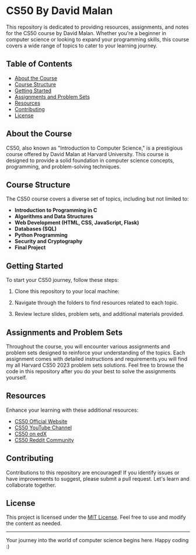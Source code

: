 # CS50 By David Malan

This repository is dedicated to providing resources, assignments, and notes for the CS50 course by David Malan. Whether you're a beginner in computer science or looking to expand your programming skills, this course covers a wide range of topics to cater to your learning journey.

## Table of Contents

- [About the Course](#about-the-course)
- [Course Structure](#course-structure)
- [Getting Started](#getting-started)
- [Assignments and Problem Sets](#assignments-and-problem-sets)
- [Resources](#resources)
- [Contributing](#contributing)
- [License](#license)

## About the Course

CS50, also known as "Introduction to Computer Science," is a prestigious course offered by David Malan at Harvard University. This course is designed to provide a solid foundation in computer science concepts, programming, and problem-solving techniques.

## Course Structure

The CS50 course covers a diverse set of topics, including but not limited to:

- **Introduction to Programming in C**
- **Algorithms and Data Structures**
- **Web Development (HTML, CSS, JavaScript, Flask)**
- **Databases (SQL)**
- **Python Programming**
- **Security and Cryptography**
- **Final Project**

## Getting Started

To start your CS50 journey, follow these steps:

1. Clone this repository to your local machine:

2. Navigate through the folders to find resources related to each topic.

3. Review lecture slides, problem sets, and additional materials provided.

## Assignments and Problem Sets

Throughout the course, you will encounter various assignments and problem sets designed to reinforce your understanding of the topics. Each assignment comes with detailed instructions and requirements.you will find  my all Harvard CS50 2023 problem sets solutions. Feel free to browse the code in this repository after you do your best to solve the assignments yourself.

## Resources

Enhance your learning with these additional resources:

- [CS50 Official Website](https://cs50.harvard.edu/)
- [CS50 YouTube Channel](https://www.youtube.com/user/cs50tv)
- [CS50 on edX](https://www.edx.org/course/introduction-computer-science-harvardx-cs50x)
- [CS50 Reddit Community](https://www.reddit.com/r/cs50/)

## Contributing

Contributions to this repository are encouraged! If you identify issues or have improvements to suggest, please submit a pull request. Let's learn and collaborate together.

## License

This project is licensed under the [MIT License](LICENSE). Feel free to use and modify the content as needed.

---

Your journey into the world of computer science begins here. Happy coding :)
 

